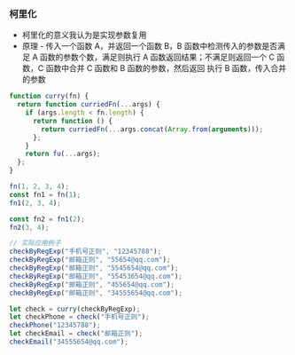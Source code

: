 ### 柯里化

- 柯里化的意义我认为是实现参数复用
- 原理 - 传入一个函数 A，并返回一个函数 B，B 函数中检测传入的参数是否满足 A 函数的参数个数，满足则执行 A 函数返回结果；不满足则返回一个 C 函数，C 函数中合并 C 函数和 B 函数的参数，然后返回 执行 B 函数，传入合并的参数

```js
function curry(fn) {
  return function curriedFn(...args) {
    if (args.length < fn.length) {
      return function () {
        return curriedFn(...args.concat(Array.from(arguments)));
      };
    }
    return fu(...args);
  };
}
```

```js
fn(1, 2, 3, 4);
const fn1 = fn(1);
fn1(2, 3, 4);

const fn2 = fn1(2);
fn2(3, 4);
```

```js
// 实际应用例子
checkByRegExp("手机号正则", "12345788");
checkByRegExp("邮箱正则", "55654@qq.com");
checkByRegExp("邮箱正则", "5545654@qq.com");
checkByRegExp("邮箱正则", "55453654@qq.com");
checkByRegExp("邮箱正则", "455654@qq.com");
checkByRegExp("邮箱正则", "34555654@qq.com");

let check = curry(checkByRegExp);
let checkPhone = check("手机号正则");
checkPhone("12345788");
let checkEmail = check("邮箱正则");
checkEmail("34555654@qq.com");
```

